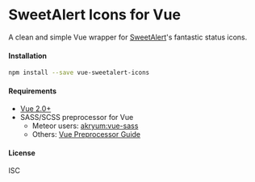 # SweetAlert Icons for Vue
A clean and simple Vue wrapper for [SweetAlert](https://sweetalert.js.org/)'s fantastic status icons.

#### Installation
```bash
npm install --save vue-sweetalert-icons
```

#### Requirements
- [Vue 2.0+](https://vuejs.org/)
- SASS/SCSS preprocessor for Vue
    - Meteor users: [akryum:vue-sass](https://github.com/meteor-vue/vue-meteor/tree/master/packages/vue-sass)
    - Others: [Vue Preprocessor Guide](https://vue-loader.vuejs.org/guide/pre-processors.html)
    
#### License
ISC